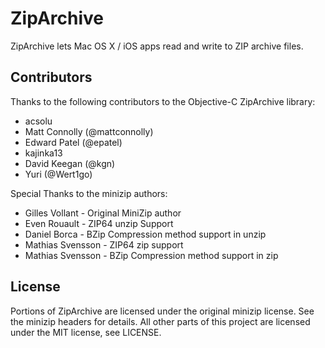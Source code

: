ZipArchive
==========

ZipArchive lets Mac OS X / iOS apps read and write to ZIP archive files.


Contributors
------------

Thanks to the following contributors to the Objective-C ZipArchive library:

* acsolu
* Matt Connolly (@mattconnolly)
* Edward Patel (@epatel)
* kajinka13
* David Keegan (@kgn)
* Yuri (@Wert1go)

Special Thanks to the minizip authors:

* Gilles Vollant    - Original MiniZip author
* Even Rouault      - ZIP64 unzip Support
* Daniel Borca      - BZip Compression method support in unzip
* Mathias Svensson  - ZIP64 zip support
* Mathias Svensson  - BZip Compression method support in zip

License
-------

Portions of ZipArchive are licensed under the original minizip license. See the minizip headers for details. All other parts of this project are licensed under the MIT license, see LICENSE.
